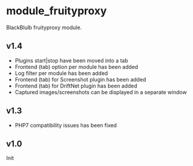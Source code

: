 module_fruityproxy
===============

BlackBlulb fruityproxy module.


v1.4
---------------------------------
- Plugins start|stop have been moved into a tab
- Frontend (tab) option per module has been added
- Log filter per module has been added
- Frontend (tab) for Screenshot plugin has been added
- Frontend (tab) for DriftNet plugin has been added
- Captured images/screenshots can be displayed in a separate window


v1.3
---------------------------------
- PHP7 compatibility issues has been fixed


v1.0
------------
Init
